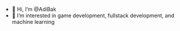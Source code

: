- 👋 Hi, I’m @AdiBak
- 👀 I’m interested in game development, fullstack development, and machine learning

<!---
AdiBak/AdiBak is a ✨ special ✨ repository because its `README.md` (this file) appears on your GitHub profile.
You can click the Preview link to take a look at your changes.
--->
